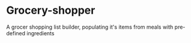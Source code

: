 # Grocery-shopper
A grocer shopping list builder, populating it's items from meals with pre-defined ingredients
